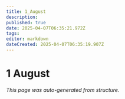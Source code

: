 ```yaml
---
title: 1_August
description: 
published: true
date: 2025-04-07T06:35:21.972Z
tags: 
editor: markdown
dateCreated: 2025-04-07T06:35:19.907Z
---
```


# 1 August

*This page was auto-generated from structure.*